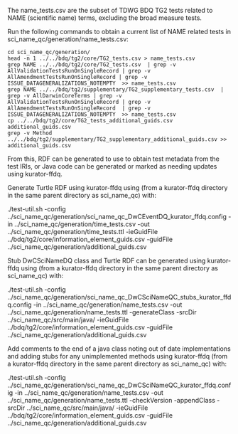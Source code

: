 The name_tests.csv are the subset of TDWG BDQ TG2 tests related to NAME (scientific name) terms, excluding the broad measure tests.

Run the following commands to obtain a current list of NAME related tests in sci_name_qc/generation/name_tests.csv:
    
    cd sci_name_qc/generation/
    head -n 1 ../../bdq/tg2/core/TG2_tests.csv > name_tests.csv
    grep NAME ../../bdq/tg2/core/TG2_tests.csv  | grep -v AllValidationTestsRunOnSingleRecord | grep -v AllAmendmentTestsRunOnSingleRecord | grep -v ISSUE_DATAGENERALIZATIONS_NOTEMPTY  >> name_tests.csv
    grep NAME ../../bdq/tg2/supplementary/TG2_supplementary_tests.csv  | grep -v AllDarwinCoreTerms | grep -v AllValidationTestsRunOnSingleRecord | grep -v AllAmendmentTestsRunOnSingleRecord  | grep -v ISSUE_DATAGENERALIZATIONS_NOTEMPTY  >> name_tests.csv
    cp ../../bdq/tg2/core/TG2_tests_additional_guids.csv additional_guids.csv
    grep -v Method ../../bdq/tg2/supplementary/TG2_supplementary_additional_guids.csv >> additional_guids.csv

From this, RDF can be generated to use to obtain test metadata from the test IRIs, or Java code can be generated or marked as needing updates using kurator-ffdq.

Generate Turtle RDF using kurator-ffdq using (from a kurator-ffdq directory in the same parent directory as sci_name_qc) with:

   ./test-util.sh -config ../sci_name_qc/generation/sci_name_qc_DwCEventDQ_kurator_ffdq.config -in ../sci_name_qc/generation/time_tests.csv -out ../sci_name_qc/generation/time_tests.ttl -ieGuidFile ../bdq/tg2/core/information_element_guids.csv  -guidFile ../sci_name_qc/generation/additional_guids.csv

Stub DwCSciNameDQ class and Turtle RDF can be generated using kurator-ffdq using (from a kurator-ffdq directory in the same parent directory as sci_name_qc) with:

   ./test-util.sh -config ../sci_name_qc/generation/sci_name_qc_DwCSciNameQC_stubs_kurator_ffdq.config -in ../sci_name_qc/generation/name_tests.csv -out ../sci_name_qc/generation/name_tests.ttl -generateClass -srcDir ../sci_name_qc/src/main/java/ -ieGuidFile ../bdq/tg2/core/information_element_guids.csv  -guidFile ../sci_name_qc/generation/additional_guids.csv

Add comments to the end of a java class noting out of date implementations and adding stubs for any unimplemented methods using kurator-ffdq (from a kurator-ffdq directory in the same parent directory as sci_name_qc) with: 

   ./test-util.sh -config ../sci_name_qc/generation/sci_name_qc_DwCSciNameQC_kurator_ffdq.config -in ../sci_name_qc/generation/name_tests.csv -out ../sci_name_qc/generation/name_tests.ttl -checkVersion -appendClass -srcDir ../sci_name_qc/src/main/java/ -ieGuidFile ../bdq/tg2/core/information_element_guids.csv  -guidFile ../sci_name_qc/generation/additional_guids.csv
